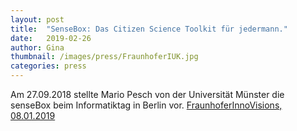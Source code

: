 ```yaml
---
layout: post
title:  "SenseBox: Das Citizen Science Toolkit für jedermann."
date:   2019-02-26 
author: Gina
thumbnail: /images/press/FraunhoferIUK.jpg
categories: press
---
```

Am 27.09.2018 stellte Mario Pesch von der Universität Münster die senseBox beim Informatiktag in Berlin vor.
<a href="https://www.youtube.com/watch?v=bWZcX5o0Uv4" target="_blank">FraunhoferInnoVisions, 08.01.2019</a>
